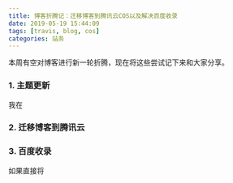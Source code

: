 ```yaml
---
title: 博客折腾记：迁移博客到腾讯云COS以及解决百度收录
date: 2019-05-19 15:44:09
tags: [travis, blog, cos]
categories: 站务
---
```


本周有空对博客进行新一轮折腾，现在将这些尝试记下来和大家分享。

### 1. 主题更新

我在

### 2. 迁移博客到腾讯云

### 3. 百度收录

如果直接将